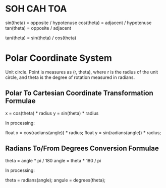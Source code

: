 # SOH CAH TOA

sin(theta) = opposite / hypotenuse
cos(theta) = adjacent / hypotenuse
tan(theta) = opposite / adjacent

tan(theta) = sin(theta) / cos(theta)

# Polar Coordinate System

Unit circle. Point is measures as (r, theta), where r is the radius of
the unit circle, and theta is the degree of rotation measured in
radians.

## Polar To Cartesian Coordinate Transformation Formulae

x = cos(theta) * radius
y = sin(theta) * radius

In processing:

float x = cos(radians(angle)) * radius;
float y = sin(radians(angle)) * radius;

## Radians To/From Degrees Conversion Formulae

theta = angle * pi / 180
angle = theta * 180 / pi

In processing:

theta = radians(angle);
angule = degrees(theta);
